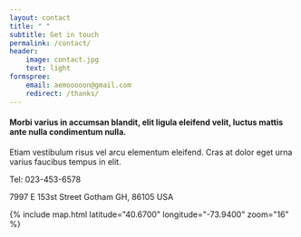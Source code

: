```yaml
---
layout: contact
title: " "
subtitle: Get in touch
permalink: /contact/
header:
    image: contact.jpg
    text: light
formspree:
    email: aemooooon@gmail.com
    redirect: /thanks/
---
```


#### Morbi varius in accumsan blandit, elit ligula eleifend velit, luctus mattis ante nulla condimentum nulla.

Etiam vestibulum risus vel arcu elementum eleifend. Cras at dolor eget urna varius faucibus tempus in elit.

Tel: 023-453-6578

7997 E 153st Street
Gotham
GH, 86105 USA

{% include map.html latitude="40.6700" longitude="-73.9400" zoom="16" %}
